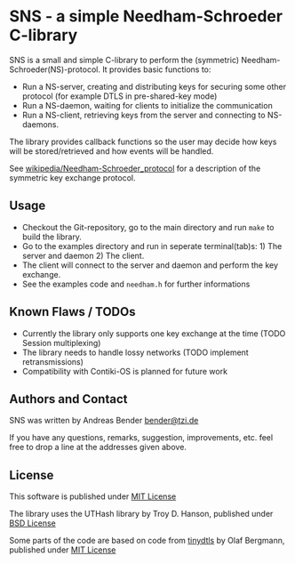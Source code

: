 # SNS - a simple Needham-Schroeder C-library

SNS is a small and simple C-library to perform the (symmetric) Needham-Schroeder(NS)-protocol. It provides basic functions to:

* Run a NS-server, creating and distributing keys for securing some other protocol (for example DTLS in pre-shared-key mode)
* Run a NS-daemon, waiting for clients to initialize the communication
* Run a NS-client, retrieving keys from the server and connecting to NS-daemons.

The library provides callback functions so the user may decide how keys will be stored/retrieved and how events will be handled.

See [wikipedia/Needham-Schroeder_protocol](http://en.wikipedia.org/wiki/Needham%E2%80%93Schroeder_protocol) for a description of the symmetric key exchange protocol.

## Usage

* Checkout the Git-repository, go to the main directory and run `make` to build the library.
* Go to the examples directory and run in seperate terminal(tab)s: 1) The server and daemon 2) The client.
* The client will connect to the server and daemon and perform the key exchange.
* See the examples code and `needham.h` for further informations

## Known Flaws / TODOs

* Currently the library only supports one key exchange at the time (TODO Session multiplexing)
* The library needs to handle lossy networks (TODO implement retransmissions)
* Compatibility with Contiki-OS is planned for future work

## Authors and Contact

SNS was written by Andreas Bender <bender@tzi.de>

If you have any questions, remarks, suggestion, improvements,
etc. feel free to drop a line at the addresses given above.

## License

This software is published under [MIT License](http://opensource.org/licenses/mit-license.php)

The library uses the UTHash library by Troy D. Hanson, published under [BSD License](http://troydhanson.github.io/uthash/license.html)

Some parts of the code are based on code from [tinydtls](http://tinydtls.sourceforge.net/) by Olaf Bergmann, published under [MIT License](http://opensource.org/licenses/mit-license.php)